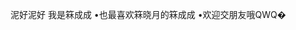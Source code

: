 泥好泥好 我是箖成成 •也最喜欢箖晓月的箖成成 •欢迎交朋友哦QWQ�

<!--
**BangCun555/BangCun555** is a ✨ _special_ ✨ repository because its `README.md` (this file) appears on your GitHub profile.

Here are some ideas to get you started:

- 🔭 I’m currently working on ...
- 🌱 I’m currently learning ...
- 👯 I’m looking to collaborate on ...
- 🤔 I’m looking for help with ...
- 💬 Ask me about ...
- 📫 How to reach me: ...
- 😄 Pronouns: ...
- ⚡ Fun fact: ...
-->
